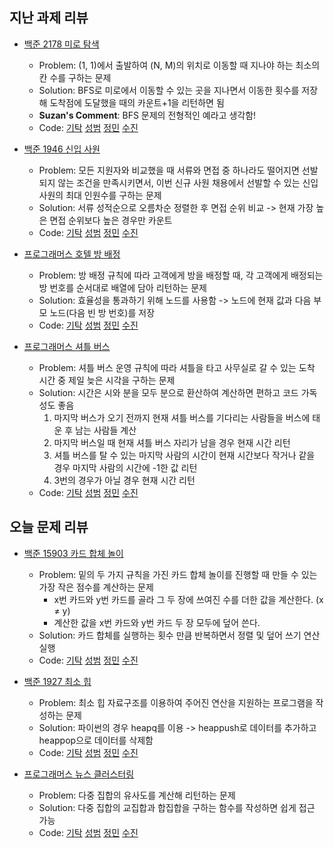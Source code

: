 ## 지난 과제 리뷰

- [백준 2178 미로 탐색](https://www.acmicpc.net/problem/2178)
  - Problem: (1, 1)에서 출발하여 (N, M)의 위치로 이동할 때 지나야 하는 최소의 칸 수를 구하는 문제
  - Solution: BFS로 미로에서 이동할 수 있는 곳을 지나면서 이동한 횟수를 저장해 도착점에 도달했을 때의 카운트+1을 리턴하면 됨        
  - **Suzan's Comment**: BFS 문제의 전형적인 예라고 생각함!
  - Code: [기탁]() [성범]() [정민]() [수진](https://github.com/ZenithOfApex/suzan/commit/00af294e54734e3cb1f3dbf2dd28b4db8347c8a4)

- [백준 1946 신입 사원](https://www.acmicpc.net/problem/1946)
  - Problem: 모든 지원자와 비교했을 때 서류와 면접 중 하나라도 떨어지면 선발되지 않는 조건을 만족시키면서, 
    이번 신규 사원 채용에서 선발할 수 있는 신입 사원의 최대 인원수를 구하는 문제
  - Solution: 서류 성적순으로 오름차순 정렬한 후 면접 순위 비교 -> 현재 가장 높은 면접 순위보다 높은 경우만 카운트         
  - Code: [기탁]() [성범]() [정민]() [수진](https://github.com/ZenithOfApex/suzan/blob/master/BOJ/%5BSorting%5D1946.py)

- [프로그래머스 호텔 방 배정](https://programmers.co.kr/learn/courses/30/lessons/64063)
  - Problem: 방 배정 규칙에 따라 고객에게 방을 배정할 때, 각 고객에게 배정되는 방 번호를 순서대로 배열에 담아 리턴하는 문제
  - Solution: 효율성을 통과하기 위해 노드를 사용함 -> 노드에 현재 값과 다음 부모 노드(다음 빈 방 번호)를 저장              
  - Code: [기탁]() [성범]() [정민]() [수진](https://github.com/ZenithOfApex/suzan/blob/master/Programmers/%5B%EC%BD%94%ED%85%8C%EC%97%B0%EC%8A%B5%5D%ED%98%B8%ED%85%94%EB%B0%A9%EB%B0%B0%EC%A0%95.py)

- [프로그래머스 셔틀 버스](https://programmers.co.kr/learn/courses/30/lessons/17678)
  - Problem: 셔틀 버스 운영 규칙에 따라 셔틀을 타고 사무실로 갈 수 있는 도착 시간 중 제일 늦은 시각을 구하는 문제
  - Solution: 시간은 시와 분을 모두 분으로 환산하여 계산하면 편하고 코드 가독성도 좋음
    1. 마지막 버스가 오기 전까지 현재 셔틀 버스를 기다리는 사람들을 버스에 태운 후 남는 사람들 계산        
    2. 마지막 버스일 때 현재 셔틀 버스 자리가 남을 경우 현재 시간 리턴            
    3. 셔틀 버스를 탈 수 있는 마지막 사람의 시간이 현재 시간보다 작거나 같을 경우 마지막 사람의 시간에 -1한 값 리턴
    4. 3번의 경우가 아닐 경우 현재 시간 리턴        
  - Code: [기탁]() [성범]() [정민]() [수진](https://github.com/ZenithOfApex/suzan/blob/master/Programmers/%5B%EC%BD%94%ED%85%8C%EC%97%B0%EC%8A%B5%5D%EC%85%94%ED%8B%80%EB%B2%84%EC%8A%A4.py)

## 오늘 문제 리뷰

- [백준 15903 카드 합체 놀이](https://www.acmicpc.net/problem/15903)
  - Problem: 밑의 두 가지 규칙을 가진 카드 합체 놀이를 진행할 때 만들 수 있는 가장 작은 점수를 계산하는 문제            
      - x번 카드와 y번 카드를 골라 그 두 장에 쓰여진 수를 더한 값을 계산한다. (x ≠ y)
      - 계산한 값을 x번 카드와 y번 카드 두 장 모두에 덮어 쓴다.
  - Solution: 카드 합체를 실행하는 횟수 만큼 반복하면서 정렬 및 덮어 쓰기 연산 실행       
  - Code: [기탁]() [성범]() [정민]() [수진](https://github.com/ZenithOfApex/suzan/blob/master/BOJ/%5BSorting%5D15903.py)

- [백준 1927 최소 힙](https://www.acmicpc.net/problem/1927)
  - Problem: 최소 힙 자료구조를 이용하여 주어진 연산을 지원하는 프로그램을 작성하는 문제
  - Solution: 파이썬의 경우 heapq를 이용 -> heappush로 데이터를 추가하고 heappop으로 데이터를 삭제함        
  - Code: [기탁]() [성범]() [정민]() [수진](https://github.com/ZenithOfApex/suzan/blob/master/BOJ/%5BHeapq%5D1927.py)

- [프로그래머스 뉴스 클러스터링](https://programmers.co.kr/learn/courses/30/lessons/17677)
  - Problem: 다중 집합의 유사도를 계산해 리턴하는 문제
  - Solution: 다중 집합의 교집합과 합집합을 구하는 함수를 작성하면 쉽게 접근 가능        
  - Code: [기탁]() [성범]() [정민]() [수진](https://github.com/ZenithOfApex/suzan/blob/master/Programmers/%5B%EC%BD%94%ED%85%8C%EC%97%B0%EC%8A%B5%5D%EB%89%B4%EC%8A%A4%ED%81%B4%EB%9F%AC%EC%8A%A4%ED%84%B0%EB%A7%81.py)
  
